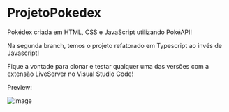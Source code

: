 # ProjetoPokedex
Pokédex criada em HTML, CSS e JavaScript utilizando PokéAPI!

Na segunda branch, temos o projeto refatorado em Typescript ao invés de Javascript!

Fique a vontade para clonar e testar qualquer uma das versões com a extensão LiveServer no Visual Studio Code!

Preview: 

![image](https://user-images.githubusercontent.com/49588133/183720896-7cb9e15d-67f6-4d58-a6fe-bf5d31f39205.png)

